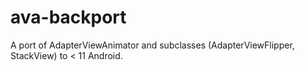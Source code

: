 ava-backport
============

A port of AdapterViewAnimator and subclasses (AdapterViewFlipper, StackView) to &lt; 11 Android.
